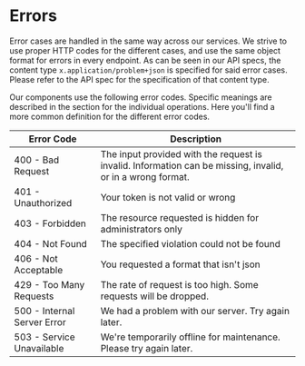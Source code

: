 # Errors

Error cases are handled in the same way across our services. We strive to use proper HTTP codes for the different cases, and use the same object format for errors in every endpoint. As can be seen in our API specs, the content type `x.application/problem+json` is specified for said error cases. Please refer to the API spec for the specification of that content type.

Our components use the following error codes. Specific meanings are described in the section for the individual operations. Here you'll find a more common definition for the different error codes.

Error Code | Description
---------- | -----------
400 - Bad Request | The input provided with the request is invalid. Information can be missing, invalid, or in a wrong format.
401 - Unauthorized | Your token is not valid or wrong
403 - Forbidden | The resource requested is hidden for administrators only
404 - Not Found | The specified violation could not be found
406 - Not Acceptable | You requested a format that isn't json
429 - Too Many Requests | The rate of request is too high. Some requests will be dropped.
500 - Internal Server Error | We had a problem with our server. Try again later.
503 - Service Unavailable | We're temporarily offline for maintenance. Please try again later.
